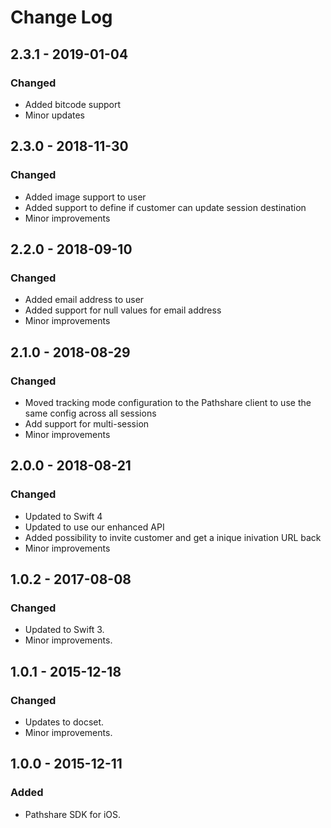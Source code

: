 # Change Log

## 2.3.1 - 2019-01-04
### Changed
- Added bitcode support
- Minor updates

## 2.3.0 - 2018-11-30
### Changed
- Added image support to user
- Added support to define if customer can update session destination
- Minor improvements

## 2.2.0 - 2018-09-10
### Changed
- Added email address to user
- Added support for null values for email address
- Minor improvements

## 2.1.0 - 2018-08-29
### Changed
  - Moved tracking mode configuration to the Pathshare client to use the same config across all sessions
  - Add support for multi-session
  - Minor improvements

## 2.0.0 - 2018-08-21
### Changed
  - Updated to Swift 4
  - Updated to use our enhanced API
  - Added possibility to invite customer and get a inique inivation URL back
  - Minor improvements

## 1.0.2 - 2017-08-08
### Changed
- Updated to Swift 3.
- Minor improvements.

## 1.0.1 - 2015-12-18
### Changed
- Updates to docset.
- Minor improvements.

## 1.0.0 - 2015-12-11
### Added
- Pathshare SDK for iOS.
